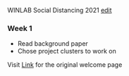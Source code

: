 WINLAB Social Distancing 2021 [edit](https://github.com/mshankar58/winlab-social-distancing-2021/edit/main/index.md)
### Week 1

 - Read background paper
 - Chose project clusters to work on


Visit [Link](https://github.com/mshankar58/winlab-social-distancing-2021/help.html) for the original welcome page
